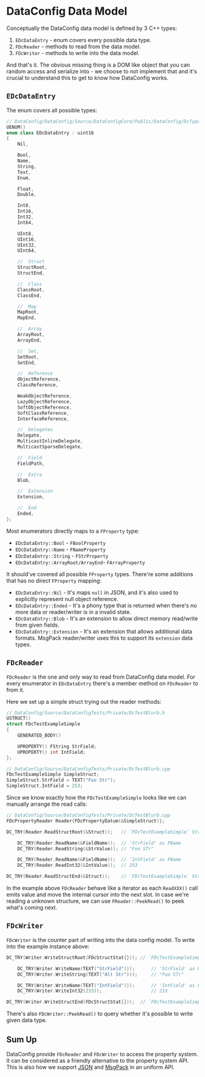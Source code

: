 # DataConfig Data Model

Conceptually the DataConfig data model is defined by 3 C++ types:

1. `EDcDataEntry` - enum covers every possible data type.
2. `FDcReader` - methods to read from the data model.
3. `FDcWriter` - methods to write into the data model.

And that's it. The obvious missing thing is a DOM like object that you can random access and serialize into -  we choose to not implement that and it's crucial to understand this to get to know how DataConfig works.

## `EDcDataEntry`

The enum covers all possible types:

```c++
// DataConfig/DataConfig/Source/DataConfigCore/Public/DataConfig/DcTypes.h
UENUM()
enum class EDcDataEntry : uint16
{
	Nil,

	Bool,
	Name,
	String,
	Text,
	Enum,

	Float,
	Double,

	Int8,
	Int16,
	Int32,
	Int64,

	UInt8,
	UInt16,
	UInt32,
	UInt64,

	//	Struct
	StructRoot,
	StructEnd,

	//	Class
	ClassRoot,
	ClassEnd,

	//	Map
	MapRoot,
	MapEnd,

	//	Array
	ArrayRoot,
	ArrayEnd,

	//	Set,
	SetRoot,
	SetEnd,

	//	Reference
	ObjectReference,
	ClassReference,

	WeakObjectReference,
	LazyObjectReference,
	SoftObjectReference,
	SoftClassReference,
	InterfaceReference,

	//	Delegates
	Delegate,
	MulticastInlineDelegate,
	MulticastSparseDelegate,

	//	Field
	FieldPath,

	//	Extra
	Blob,

	//	Extension
	Extension,

	//	End
	Ended,
};
```

Most enumerators directly maps to a `FProperty` type:

- `EDcDataEntry::Bool`  - `FBoolProperty`
- `EDcDataEntry::Name` - `FNameProperty`
- `EDcDataEntry::String` - `FStrProperty`
- `EDcDataEntry::ArrayRoot/ArrayEnd`- `FArrayProperty`

It should've covered all possible `FProperty` types. There're some additions that has no direct `FProperty` mapping:

* `EDcDataEntry::Nil` -  It's maps `null` in JSON, and it's also used to explicitly represent null object reference.
* `EDcDataEntry::Ended` - It's a phony type that is returned when there's no more data or reader/writer is in a invalid state.
* `EDcDataEntry::Blob` - It's an extension to allow direct memory read/write from given fields. 
* `EDcDataEntry::Extension` - It's an extension that allows additional data formats. MsgPack reader/writer uses this to support its `extension` data types.

## `FDcReader`

`FDcReader` is the one and only way to read from DataConfig data model. For every enumerator in `EDcDataEntry` there's a member method on `FDcReader` to from it.

Here we set up a simple struct trying out the reader methods:

```c++
// DataConfig/Source/DataConfigTests/Private/DcTestBlurb.h
USTRUCT()
struct FDcTestExampleSimple
{
	GENERATED_BODY()

	UPROPERTY() FString StrField;
	UPROPERTY() int IntField;
};

// DataConfig/Source/DataConfigTests/Private/DcTestBlurb.cpp
FDcTestExampleSimple SimpleStruct;
SimpleStruct.StrField = TEXT("Foo Str");
SimpleStruct.IntField = 253;
```

Since we know exactly how the `FDcTestExampleSimple` looks like we can manually arrange the read calls:

```c++
// DataConfig/Source/DataConfigTests/Private/DcTestBlurb.cpp
FDcPropertyReader Reader{FDcPropertyDatum(&SimpleStruct)};

DC_TRY(Reader.ReadStructRoot(&Struct));   // `FDcTestExampleSimple` Struct Root

    DC_TRY(Reader.ReadName(&FieldName));  // 'StrField' as FName
    DC_TRY(Reader.ReadString(&StrValue)); // "Foo STr"

    DC_TRY(Reader.ReadName(&FieldName));  // 'IntField' as FName
    DC_TRY(Reader.ReadInt32(&IntValue));  // 253

DC_TRY(Reader.ReadStructEnd(&Struct));    // `FDcTestExampleSimple` Struct Root
```

In the example above `FDcReader` behave like a iterator as each `ReadXXX()` call emits value and move the internal cursor into the next slot. In case we're reading a unknown structure, we can use `FReader::PeekRead()` to peek what's coming next.

## `FDcWriter`

`FDcWriter` is the counter part of writing into the data config model. To write into the example instance above:

```c++
DC_TRY(Writer.WriteStructRoot(FDcStructStat{})); // `FDcTestExampleSimple` Struct Root

    DC_TRY(Writer.WriteName(TEXT("StrField")));      // 'StrField' as FName
    DC_TRY(Writer.WriteString(TEXT("Alt Str")));     // "Foo STr"

    DC_TRY(Writer.WriteName(TEXT("IntField")));      // 'IntField' as FName
    DC_TRY(Writer.WriteInt32(233));                  // 233

DC_TRY(Writer.WriteStructEnd(FDcStructStat{}));  // `FDcTestExampleSimple` Struct Root
```

There's also `FDcWriter::PeekRead()` to query whether it's possible to write given data type.

## Sum Up

DataConfig provide `FDcReader` and `FDcWriter` to access the property system. It can be considered as a friendly alternative to the property system API. This is also how we support [JSON][1] and [MsgPack][2] in an uniform API.

[1]: ../Formats/JSON.md "JSON"
[2]: ../Formats/MsgPack.md "MsgPack"



